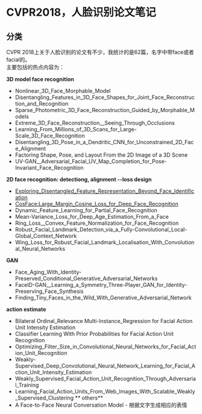 # CVPR2018，人脸识别论文笔记 
## 分类
CVPR 2018上关于人脸识别的论文有不少，我统计的是62篇，名字中带face或者facial的。  
主要包括的热点内容为：    

**3D model face recognition**
* Nonlinear_3D_Face_Morphable_Model
* Disentangling_Features_in_3D_Face_Shapes_for_Joint_Face_Reconstruction_and_Recognition
* Sparse_Photometric_3D_Face_Reconstruction_Guided_by_Morphable_Models
* Extreme_3D_Face_Reconstruction__Seeing_Through_Occlusions
* Learning_From_Millions_of_3D_Scans_for_Large-Scale_3D_Face_Recognition
* Disentangling_3D_Pose_in_a_Dendritic_CNN_for_Unconstrained_2D_Face_Alignment
* Factoring Shape, Pose, and Layout From the 2D Image of a 3D Scene
* UV-GAN__Adversarial_Facial_UV_Map_Completion_for_Pose-Invariant_Face_Recognition

**2D face recognition: detectiong, alignment --loss design**
* [Exploring_Disentangled_Feature_Representation_Beyond_Face_Identification](https://github.com/alfredtorres/Reading-notebook/blob/master/CPPR2018/Exploring%20Disentangled%20Feature%20Representation%20Beyond%20Face%20Identification.md)
* [CosFace:Large_Margin_Cosine_Loss_for_Deep_Face_Recognition](https://github.com/alfredtorres/Reading-notebook/blob/master/CPPR2018/CosFace.md)
* Dynamic_Feature_Learning_for_Partial_Face_Recognition
* Mean-Variance_Loss_for_Deep_Age_Estimation_From_a_Face
* Ring_Loss__Convex_Feature_Normalization_for_Face_Recognition
* Robust_Facial_Landmark_Detection_via_a_Fully-Convolutional_Local-Global_Context_Network
* Wing_Loss_for_Robust_Facial_Landmark_Localisation_With_Convolutional_Neural_Networks

**GAN**
* Face_Aging_With_Identity-Preserved_Conditional_Generative_Adversarial_Networks
* FaceID-GAN__Learning_a_Symmetry_Three-Player_GAN_for_Identity-Preserving_Face_Synthesis
* Finding_Tiny_Faces_in_the_Wild_With_Generative_Adversarial_Network

**action estimate**
* Bilateral Ordinal_Relevance Multi-Instance_Regression for Facial Action Unit Intensity Estimation
* Classifier Learning With Prior Probabilities for Facial Action Unit Recognition
* Optimizing_Filter_Size_in_Convolutional_Neural_Networks_for_Facial_Action_Unit_Recognition
* Weakly-Supervised_Deep_Convolutional_Neural_Network_Learning_for_Facial_Action_Unit_Intensity_Estimation
* Weakly_Supervised_Facial_Action_Unit_Recognition_Through_Adversarial_Training
* Learning_Facial_Action_Units_From_Web_Images_With_Scalable_Weakly_Supervised_Clustering
** others**
* A Face-to-Face Neural Conversation Model - 根据文字生成相应的表情


